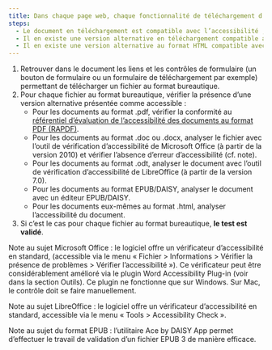 ```yaml
---
title: Dans chaque page web, chaque fonctionnalité de téléchargement d’un document bureautique vérifie-t-elle une de ces conditions ?
steps:
  - Le document en téléchargement est compatible avec l’accessibilité ;
  - Il en existe une version alternative en téléchargement compatible avec l’accessibilité ;
  - Il en existe une version alternative au format HTML compatible avec l’accessibilité.
---
```


1. Retrouver dans le document les liens et les contrôles de formulaire (un bouton de formulaire ou un formulaire de téléchargement par exemple) permettant de télécharger un fichier au format bureautique.
2. Pour chaque fichier au format bureautique, vérifier la présence d’une version alternative présentée comme accessible :
   - Pour les documents au format .pdf, vérifier la conformité au [référentiel d’évaluation de l’accessibilité des documents au format PDF (RAPDF)](../rapdf1/index.html).
   - Pour les documents au format .doc ou .docx, analyser le fichier avec l’outil de vérification d’accessibilité de Microsoft Office (à partir de la version 2010) et vérifier l’absence d’erreur d’accessibilité (cf. note).
   - Pour les documents au format .odt, analyser le document avec l’outil de vérification d’accessibilité de LibreOffice (à partir de la version 7.0).
   - Pour les documents au format EPUB/DAISY, analyser le document avec un éditeur EPUB/DAISY.
   - Pour les documents eux-mêmes au format .html, analyser l’accessibilité du document.
3. Si c’est le cas pour chaque fichier au format bureautique, **le test est validé**.

Note au sujet Microsoft Office : le logiciel offre un vérificateur d’accessibilité en standard, (accessible via le menu « Fichier > Informations > Vérifier la présence de problèmes > Vérifier l’accessibilité »). Ce vérificateur peut être considérablement amélioré via le plugin Word Accessibility Plug-in (voir dans la section Outils). Ce plugin ne fonctionne que sur Windows. Sur Mac, le contrôle doit se faire manuellement.

Note au sujet LibreOffice : le logiciel offre un vérificateur d’accessibilité en standard, accessible via le menu « Tools > Accessibility Check ». 

Note au sujet du format EPUB : l’utilitaire Ace by DAISY App permet d’effectuer le travail de validation d’un fichier EPUB 3 de manière efficace.
